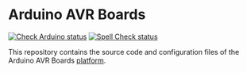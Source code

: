 # Arduino AVR Boards

[![Check Arduino status](https://github.com/arduino/ArduinoCore-avr/actions/workflows/check-arduino.yml/badge.svg)](https://github.com/arduino/ArduinoCore-avr/actions/workflows/check-arduino.yml)
[![Spell Check status](https://github.com/arduino/ArduinoCore-avr/actions/workflows/spell-check.yml/badge.svg)](https://github.com/arduino/ArduinoCore-avr/actions/workflows/spell-check.yml)

This repository contains the source code and configuration files of the Arduino AVR Boards
[platform](https://arduino.github.io/arduino-cli/latest/platform-specification/).
